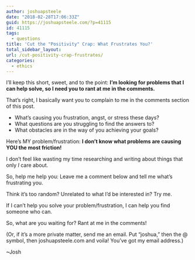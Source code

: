 ```yaml
---
author: joshuapsteele
date: "2018-02-28T17:06:33Z"
guid: https://joshuapsteele.com/?p=41115
id: 41115
tags:
  - questions
title: 'Cut the "Positivity" Crap: What Frustrates You?'
total_sidebar_layout:
url: /cut-positivity-crap-frustrates/
categories:
  - ethics
---
```


I’ll keep this short, sweet, and to the point: **I’m looking for problems that I can help solve, so I need you to rant at me in the comments.**

That’s right, I basically want you to complain to me in the comments section of this post.

- What’s causing you frustration, angst, or stress these days?
- What questions are you struggling to find the answers to?
- What obstacles are in the way of you achieving your goals?

Here’s MY problem/frustration: **I don’t know what problems are causing YOU the most friction!**

I don’t feel like wasting my time researching and writing about things that only *I* care about.

So, help me help you: Leave me a comment below and tell me what’s frustrating you.

Think it’s too random? Unrelated to what I’d be interested in? Try me.

If I can’t help you solve your problem/frustration, I can help you find someone who can.

So, what are you waiting for? Rant at me in the comments!

(Or, if it’s a more private matter, send me an email. Put “joshua,” then the @ symbol, then joshuapsteele.com and voila! You’ve got my email address.)

~Josh